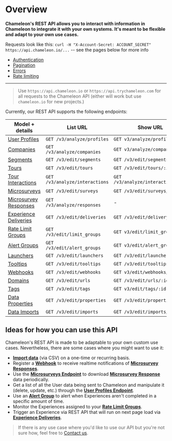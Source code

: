 # Overview

**Chameleon's REST API allows you to interact with information in Chameleon to integrate it with your own systems. It's meant to be flexible and adapt to your own use cases.**

Requests look like this: `curl -H "X-Account-Secret: ACCOUNT_SECRET" https://api.chameleon.io/...` -- see the pages below for more info

 - [Authentication](concepts/authentication.md)
 - [Pagination](concepts/pagination.md)
 - [Errors](concepts/errors.md)
 - [Rate limiting](concepts/rate-limiting.md)

------

> Use `https://api.chameleon.io` or `https://api.trychameleon.com` for all requests to the Chameleon API (either will work but use `chameleon.io` for new projects.)

Currently, our REST API supports the following endpoints:

| Model + details                                   | List URL                       | Show URL                     |
|---------------------------------------------------|--------------------------------| ---------------------------- |
| [User Profiles](apis/profiles.md)                 | `GET /v3/analyze/profiles`     | `GET v3/analyze/profiles/:id` |
| [Companies](apis/companies.md)                    | `GET /v3/analyze/companies`    | `GET v3/analyze/companies/:id` |
| [Segments](apis/segments.md)                      | `GET /v3/edit/segments`        | `GET /v3/edit/segments/:id`  |
| [Tours](apis/tours.md)                            | `GET /v3/edit/tours`           | `GET /v3/edit/tours/:id`     |
| [Tour Interactions](apis/tour-interactions.md)    | `GET /v3/analyze/interactions` | `GET /v3/analyze/interactions/:id` |
| [Microsurveys](apis/surveys.md)                   | `GET /v3/edit/surveys`         | `GET /v3/edit/surveys/:id`   |
| [Microsurvey Responses](apis/survey-responses.md) | `GET /v3/analyze/responses`    | -   |
| [Experience Deliveries](apis/deliveries.md)       | `GET /v3/edit/deliveries`      | `GET /v3/edit/delivery/:id`   |
| [Rate Limit Groups](apis/limit-groups.md)         | `GET /v3/edit/limit_groups`    | `GET v3/edit/limit_groups/:id` |
| [Alert Groups](apis/alert-groups.md)              | `GET /v3/edit/alert_groups`    | `GET v3/edit/alert_groups/:id` |
| [Launchers](apis/launchers.md)                    | `GET /v3/edit/launchers`       | `GET /v3/edit/launchers/:id` |
| [Tooltips](apis/tooltips.md)                      | `GET /v3/edit/tooltips`        | `GET /v3/edit/tooltips/:id`  |
| [Webhooks](apis/webhooks.md)                      | `GET /v3/edit/webhooks`        | `GET v3/edit/webhooks/:id` |
| [Domains](apis/urls.md)                           | `GET /v3/edit/urls`            | `GET /v3/edit/urls/:id`      |
| [Tags](apis/tags.md)                              | `GET /v3/edit/tags`            | `GET v3/edit/tags/:id` |
| [Data Properties](apis/properties.md)             | `GET /v3/edit/properties`      | `GET /v3/edit/properties/:id`      |
| [Data Imports](apis/imports.md)                   | `GET /v3/edit/imports`         | `GET /v3/edit/imports/:id`      |



## Ideas for how you can use this API

Chameleon's REST API is made to be adaptable to your own custom use cases. Nevertheless, there are some cases where you might want to use it:

- **[Import data](apis/imports.md)** (via CSV) on a one-time or recurring basis.
- Register a **[Webhook](apis/webhooks.md)** to receive realtime notifications of **[Microsurvey Responses](apis/survey-responses.md)**.
- Use the **[Microsurveys Endpoint](apis/surveys.md)** to download **[Microsurvey Response](apis/survey-responses.md)** data periodically.
- Get a list of all the User data being sent to Chameleon and manipulate it (delete, update, etc.) through the **[User Profiles Endpoint](apis/profiles.md)**.
- Use an **[Alert Group](apis/alert-groups.md)** to alert when Experiences aren't completed in a specific amount of time.
- Monitor the Experiences assigned to your **[Rate Limit Groups](apis/limit-groups.md)**.
- Trigger an Experience via REST API that will run on next page load via **[Experience Deliveries](apis/deliveries.md)**.


> If there is any use case where you'd like to use our API but you're not sure how, feel free to [Contact us](https://app.chameleon.io/help).
